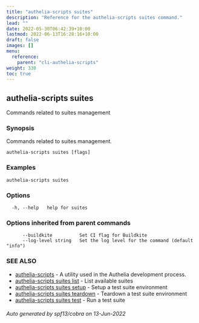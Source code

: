 ```yaml
---
title: "authelia-scripts suites"
description: "Reference for the authelia-scripts suites command."
lead: ""
date: 2022-05-30T06:42:39+10:00
lastmod: 2022-06-13T16:28:16+10:00
draft: false
images: []
menu:
  reference:
    parent: "cli-authelia-scripts"
weight: 330
toc: true
---
```


## authelia-scripts suites

Commands related to suites management

### Synopsis

Commands related to suites management.

```
authelia-scripts suites [flags]
```

### Examples

```
authelia-scripts suites
```

### Options

```
  -h, --help   help for suites
```

### Options inherited from parent commands

```
      --buildkite          Set CI flag for Buildkite
      --log-level string   Set the log level for the command (default "info")
```

### SEE ALSO

* [authelia-scripts](authelia-scripts.md)	 - A utility used in the Authelia development process.
* [authelia-scripts suites list](authelia-scripts_suites_list.md)	 - List available suites
* [authelia-scripts suites setup](authelia-scripts_suites_setup.md)	 - Setup a test suite environment
* [authelia-scripts suites teardown](authelia-scripts_suites_teardown.md)	 - Teardown a test suite environment
* [authelia-scripts suites test](authelia-scripts_suites_test.md)	 - Run a test suite

###### Auto generated by spf13/cobra on 13-Jun-2022
